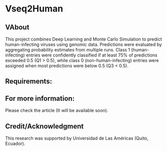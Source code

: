 # Vseq2Human

## VAbout

This project combines Deep Learning and Monte Carlo Simulation to predict human-infecting viruses using genomic data. Predictions were evaluated by aggregating probability estimates from multiple runs. Class 1 (human-infecting) entries were confidently classified if at least 75% of predictions exceeded 0.5 (Q1 > 0.5), while class 0 (non-human-infecting) entries were assigned when most predictions were below 0.5 (Q3 < 0.5).


## Requirements:


## For more information:

Please check the article (It will be available soon).

## Credit/Acknowledgment

This research was supported by Universidad de Las Américas (Quito, Ecuador).